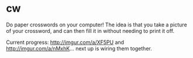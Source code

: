 # cw
Do paper crosswords on your computer! The idea is that you take a picture of your crossword, and can then fill it in without needing to print it off.

Current progress: http://imgur.com/a/XF5PU and http://imgur.com/a/nMxhK... next up is wiring them together.
